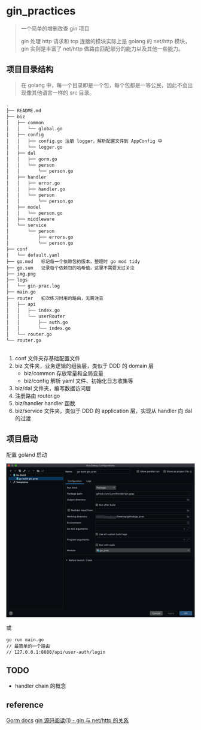 # gin_practices
> 一个简单的增删改查 gin 项目
> 
> gin 处理 http 请求和 tcp 连接的模块实际上是 golang 的 net/http 模块，gin 实则是丰富了 net/http 做路由匹配部分的能力以及其他一些能力。
## 项目目录结构

> 在 golang 中，每一个目录即是一个包，每个包都是一等公民，因此不会出现像其他语言一样的 src 目录。

```plain
.
├── README.md
├── biz
│   ├── common
│   │   └── global.go
│   ├── config
│   │   ├── config.go 注册 logger，解析配置文件到 AppConfig 中
│   │   └── logger.go
│   ├── dal
│   │   ├── gorm.go
│   │   └── person
│   │       └── person.go
│   ├── handler
│   │   ├── error.go
│   │   ├── handler.go
│   │   └── person
│   │       └── person.go
│   ├── model
│   │   └── person.go
│   ├── middleware
│   └── service
│       └── person
│           ├── errors.go
│           └── person.go
├── conf
│   └── default.yaml
├── go.mod   标记每一个依赖包的版本，整理时 go mod tidy 
├── go.sum   记录每个依赖包的哈希值，这里不需要太过关注
├── img.png
├── logs
│   └── gin-prac.log
├── main.go
├── router   初次练习时用的路由，无需注意
│   ├── api
│   │   ├── index.go
│   │   └── userRouter
│   │       ├── auth.go
│   │       └── index.go
│   └── router.go
└── router.go    
    
```
1. conf 文件夹存基础配置文件
2. biz 文件夹，业务逻辑的组装层，类似于 DDD 的 domain 层
   - biz/common 存放常量和全局变量
   - biz/config 解析 yaml 文件、初始化日志收集等
3. biz/dal 文件夹，编写数据访问层
4. 注册路由 router.go
5. biz/handler handler 函数
6. biz/service 文件夹，类似于 DDD 的 application 层，实现从 handler 向 dal 的过渡

## 项目启动
配置 goland 启动

![img.png](img.png)

或
```golang
go run main.go
// 最简单的一个路由
// 127.0.0.1:8080/api/user-auth/login
```

## TODO
- handler chain 的概念

## reference
[Gorm docs](https://gorm.io/zh_CN/docs)
[gin 源码阅读(1) - gin 与 net/http 的关系](https://www.cnblogs.com/457220157-FTD/p/15331188.html)

